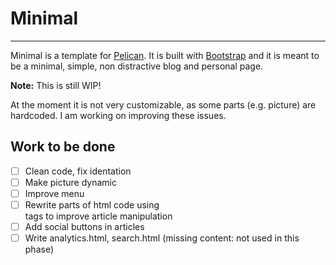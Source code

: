 # Minimal
------------

Minimal is a template for [Pelican](http://docs.getpelican.com/en/3.6.3/). It is built with [Bootstrap](http://getbootstrap.com/) and it is meant to be a minimal, simple, non distractive blog and personal page.

**Note:** This is still WIP!

At the moment it is not very customizable, as some parts (e.g. picture) are hardcoded. I am working on improving these issues.

## Work to be done

- [ ] Clean code, fix identation
- [ ] Make picture dynamic
- [ ] Improve menu
- [ ] Rewrite parts of html code using <article> tags to improve article manipulation
- [ ] Add social buttons in articles
- [ ] Write analytics.html, search.html (missing content: not used in this phase)
